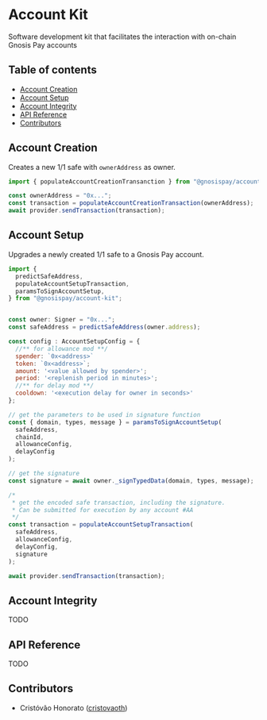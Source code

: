 # Account Kit

Software development kit that facilitates the interaction with on-chain Gnosis Pay accounts

## Table of contents

- [Account Creation](#account-creation)
- [Account Setup](#account-setup)
- [Account Integrity](#account-integrity)
- [API Reference](#api-reference)
- [Contributors](#contributors)

## <a name="account-creation">Account Creation</a>

Creates a new 1/1 safe with `ownerAddress` as owner.

```js
import { populateAccountCreationTransanction } from "@gnosispay/account-kit";

const ownerAddress = "0x...";
const transaction = populateAccountCreationTransaction(ownerAddress);
await provider.sendTransaction(transaction);
```

## <a name="account-setup">Account Setup</a>

Upgrades a newly created 1/1 safe to a Gnosis Pay account.

```js
import {
  predictSafeAddress,
  populateAccountSetupTransaction,
  paramsToSignAccountSetup,
} from "@gnosispay/account-kit";


const owner: Signer = "0x...";
const safeAddress = predictSafeAddress(owner.address);

const config : AccountSetupConfig = {
  //** for allowance mod **/
  spender: `0x<address>`
  token: `0x<address>`;
  amount: '<value allowed by spender>';
  period: '<replenish period in minutes>';
  //** for delay mod **/
  cooldown: '<execution delay for owner in seconds>'
};

// get the parameters to be used in signature function
const { domain, types, message } = paramsToSignAccountSetup(
  safeAddress,
  chainId,
  allowanceConfig,
  delayConfig
);

// get the signature
const signature = await owner._signTypedData(domain, types, message);

/*
 * get the encoded safe transaction, including the signature.
 * Can be submitted for execution by any account #AA
 */
const transaction = populateAccountSetupTransaction(
  safeAddress,
  allowanceConfig,
  delayConfig,
  signature
);

await provider.sendTransaction(transaction);
```

## <a name="account-integrity">Account Integrity</a>

TODO

## <a name="api-reference">API Reference</a>

TODO

## <a name="contributors">Contributors</a>

- Cristóvão Honorato ([cristovaoth](https://github.com/cristovaoth))
